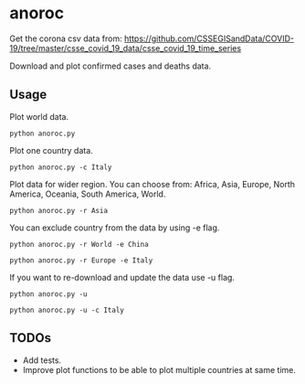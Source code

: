 # anoroc

Get the corona csv data from: https://github.com/CSSEGISandData/COVID-19/tree/master/csse_covid_19_data/csse_covid_19_time_series

Download and plot confirmed cases and deaths data.

## Usage

Plot world data.

`python anoroc.py`

Plot one country data.

`python anoroc.py -c Italy`

Plot data for wider region. You can choose from: Africa, Asia, Europe, North America, Oceania, South America, World.

`python anoroc.py -r Asia`

You can exclude country from the data by using -e flag.

`python anoroc.py -r World -e China`

`python anoroc.py -r Europe -e Italy`


If you want to re-download and update the data use -u flag.

`python anoroc.py -u`

`python anoroc.py -u -c Italy`

## TODOs

+ Add tests.
+ Improve plot functions to be able to plot multiple countries at same time.
